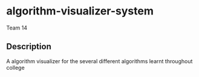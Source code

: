 # algorithm-visualizer-system
Team 14
## Description
A algorithm visualizer for the several different algorithms learnt throughout college